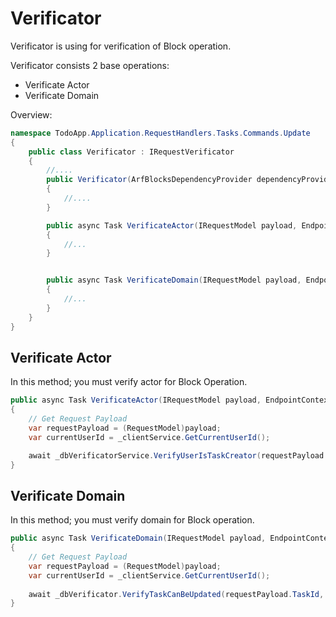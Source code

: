 # Verificator
Verificator is using for verification of Block operation.

Verificator consists 2 base operations:
- Verificate Actor
- Verificate Domain

Overview:
```c#
namespace TodoApp.Application.RequestHandlers.Tasks.Commands.Update
{
	public class Verificator : IRequestVerificator
	{
		//....
		public Verificator(ArfBlocksDependencyProvider dependencyProvider)
		{
			//....
		}

		public async Task VerificateActor(IRequestModel payload, EndpointContext context, CancellationToken cancellationToken)
		{
			//...
		}


		public async Task VerificateDomain(IRequestModel payload, EndpointContext context, CancellationToken cancellationToken)
		{
			//...
		}
	}
}
```

## Verificate Actor

In this method; you must verify actor for Block Operation.

```c#
public async Task VerificateActor(IRequestModel payload, EndpointContext context, CancellationToken cancellationToken)
{
	// Get Request Payload
	var requestPayload = (RequestModel)payload;
	var currentUserId = _clientService.GetCurrentUserId();

	await _dbVerificatorService.VerifyUserIsTaskCreator(requestPayload.TaskId, currentUserId);
}
```

## Verificate Domain

In this method; you must verify domain for Block operation.

```c#
public async Task VerificateDomain(IRequestModel payload, EndpointContext context, CancellationToken cancellationToken)
{
	// Get Request Payload
	var requestPayload = (RequestModel)payload;
	var currentUserId = _clientService.GetCurrentUserId();
	
	await _dbVerificator.VerifyTaskCanBeUpdated(requestPayload.TaskId, currentUserId);
}
```